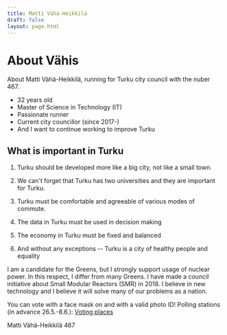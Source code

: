 ```yaml
---
title: Matti Vähä-Heikkilä
draft: false
layout: page.html
---
```


# About Vähis

About Matti Vähä-Heikkilä, running for Turku city council with the nuber 467.

- 32 years old
- Master of Science in Technology (IT)
- Passionate runner
- Current city councillor (since 2017-)
- And I want to continue working to improve Turku



## What is important in Turku
1) Turku should be developed more like a big city, not like a small town.

2) We can't forget that Turku has two universities and they are important for Turku.

3) Turku must be comfortable and agreeable of various modes of commute.

4) The data in Turku must be used in decision making

5) The economy in Turku must be fixed and balanced

6) And without any exceptions -- Turku is a city of healthy people and equality
 
I am a candidate for the Greens, but I strongly support usage of nuclear power. In this respect, I differ from many Greens. I have made a council initiative about Small Modular Reactors (SMR) in 2018. I believe in new technology and I believe it will solve many of our problems as a nation.

You can vote with a face mask on and with a valid photo ID! Polling stations (in advance 26.5.-8.6.): [Voting places](https://ah.turku.fi/kuulutukset/Images/1953367.pdf)

Matti Vähä-Heikkilä 467
